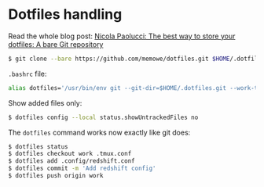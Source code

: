 # Dotfiles handling

Read the whole blog post: [Nicola Paolucci: The best way to store your dotfiles: A bare Git repository][blog]

```bash
$ git clone --bare https://github.com/memowe/dotfiles.git $HOME/.dotfiles.git
```

`.bashrc` file:

```bash
alias dotfiles='/usr/bin/env git --git-dir=$HOME/.dotfiles.git --work-tree=$HOME'
```

Show added files only:

```bash
$ dotfiles config --local status.showUntrackedFiles no
```

The `dotfiles` command works now exactly like git does:

```bash
$ dotfiles status
$ dotfiles checkout work .tmux.conf
$ dotfiles add .config/redshift.conf
$ dotfiles commit -m 'Add redshift config'
$ dotfiles push origin work
```

[blog]: https://developer.atlassian.com/blog/2016/02/best-way-to-store-dotfiles-git-bare-repo/
